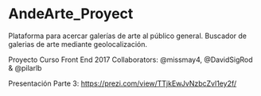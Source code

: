 # AndeArte_Proyect
Plataforma para acercar galerías de arte al público general. Buscador de galerias de arte mediante geolocalización.

Proyecto Curso Front End 2017
Collaborators: @missmay4, @DavidSigRod & @pilarlb

Presentación Parte 3: https://prezi.com/view/TTjkEwJvNzbcZvl1ey2f/
